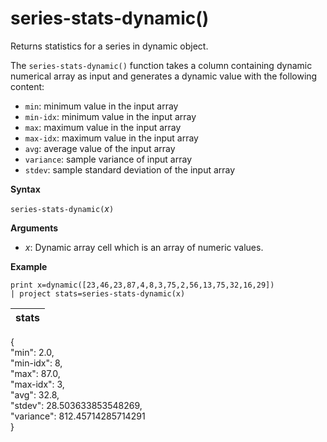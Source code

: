 # series-stats-dynamic()

Returns statistics for a series in dynamic object.  

The `series-stats-dynamic()` function takes a column containing dynamic numerical array as input and generates a dynamic value with the following content:
* `min`: minimum value in the input array
* `min-idx`: minimum value in the input array
* `max`: maximum value in the input array
* `max-idx`: maximum value in the input array
* `avg`: average value of the input array
* `variance`: sample variance of input array
* `stdev`: sample standard deviation of the input array

**Syntax**

`series-stats-dynamic(`*x*`)`

**Arguments**

* *x*: Dynamic array cell which is an array of numeric values. 

**Example**

```kusto
print x=dynamic([23,46,23,87,4,8,3,75,2,56,13,75,32,16,29]) 
| project stats=series-stats-dynamic(x)

```

|stats|
|---|
{  
  "min": 2.0,  
  "min-idx": 8,  
  "max": 87.0,  
  "max-idx": 3,  
  "avg": 32.8,  
  "stdev": 28.503633853548269,  
  "variance": 812.45714285714291  
}






